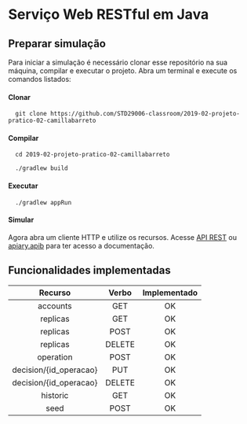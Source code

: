# Serviço Web RESTful em Java

## Preparar simulação

Para iniciar a simulação é necessário clonar esse repositório na sua máquina, compilar e executar o projeto. Abra um terminal e execute os comandos listados:

#### Clonar

```shell
  git clone https://github.com/STD29006-classroom/2019-02-projeto-pratico-02-camillabarreto
```

#### Compilar

```shell
  cd 2019-02-projeto-pratico-02-camillabarreto

  ./gradlew build
```

#### Executar

```shell
  ./gradlew appRun
```

#### Simular

Agora abra um cliente HTTP e utilize os recursos. Acesse [API REST](https://stdprojetopratico02.docs.apiary.io) ou [apiary.apib](https://github.com/STD29006-classroom/2019-02-projeto-pratico-02-camillabarreto/blob/master/apiary.apib) para ter acesso a documentação.

## Funcionalidades implementadas

| Recurso | Verbo | Implementado |
| :--------------: | :--------------: | :--------------: |
| accounts | GET | OK |
| replicas | GET | OK |
| replicas | POST | OK |
| replicas | DELETE | OK |
| operation | POST | OK |
| decision/{id_operacao} | PUT | OK |
| decision/{id_operacao} | DELETE | OK |
| historic | GET | OK |
| seed | POST | OK |
